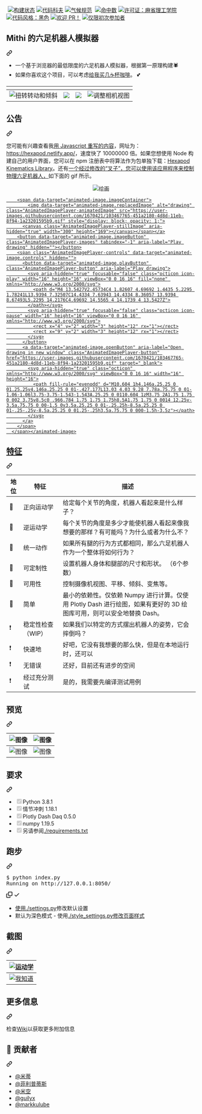 <div class="Box-sc-g0xbh4-0 bJMeLZ js-snippet-clipboard-copy-unpositioned" data-hpc="true"><article class="markdown-body entry-content container-lg" itemprop="text"><p dir="auto"><a href="https://ko-fi.com/minimithi" rel="nofollow"><img src="https://camo.githubusercontent.com/90ac03aad89b65ee2121c53fb6df5b97745907b559a7e71779fa73cfdc9f2afc/68747470733a2f2f696d672e736869656c64732e696f2f62616467652f4275792532306d652532302d636f66666565212d6f72616e67652e7376673f6c6f676f3d6275792d6d652d612d636f6666656526636f6c6f723d373935353438" alt="" data-canonical-src="https://img.shields.io/badge/Buy%20me%20-coffee!-orange.svg?logo=buy-me-a-coffee&amp;color=795548" style="max-width: 100%;"></a>
<a href="https://travis-ci.com/github/mithi/hexapod-robot-simulator" rel="nofollow"><img src="https://camo.githubusercontent.com/5a6608edf0300e93742005a08f10728b19bf0684938818b00ebe99f36e929037/68747470733a2f2f7472617669732d63692e636f6d2f6d697468692f68657861706f642d726f626f742d73696d756c61746f722e7376673f6272616e63683d6d6173746572" alt="构建状态" data-canonical-src="https://travis-ci.com/mithi/hexapod-robot-simulator.svg?branch=master" style="max-width: 100%;"></a>
<a href="https://codecov.io/gh/mithi/hexapod-robot-simulator" rel="nofollow"><img src="https://camo.githubusercontent.com/969c233f6a8df6fbd31c326fb2fcdc7837a9a7a504bb1e385ad374e9ce8c12f5/68747470733a2f2f636f6465636f762e696f2f67682f6d697468692f68657861706f642d726f626f742d73696d756c61746f722f6272616e63682f6d61737465722f67726170682f62616467652e737667" alt="代码科夫" data-canonical-src="https://codecov.io/gh/mithi/hexapod-robot-simulator/branch/master/graph/badge.svg" style="max-width: 100%;"></a>
<a href="https://codeclimate.com/github/mithi/hexapod-robot-simulator" rel="nofollow"><img src="https://camo.githubusercontent.com/281f234df6b91518a4f275dd1f5ecf9006dea1ec624976327775ed0c016647a8/68747470733a2f2f636f6465636c696d6174652e636f6d2f6769746875622f6d697468692f68657861706f642d726f626f742d73696d756c61746f722f6261646765732f6770612e737667" alt="气候规范" data-canonical-src="https://codeclimate.com/github/mithi/hexapod-robot-simulator/badges/gpa.svg" style="max-width: 100%;"></a>
<a href="https://codeclimate.com/github/mithi/hexapod-robot-simulator/trends/technical_debt" rel="nofollow"><img src="https://camo.githubusercontent.com/7a58ba32bdc82edac3cc6a62b3b0a3ae5d4a8665216a85f2e10e66b8aeb7000e/68747470733a2f2f696d672e736869656c64732e696f2f636f6465636c696d6174652f746563682d646562742f6d697468692f68657861706f642d726f626f742d73696d756c61746f72" alt="" data-canonical-src="https://img.shields.io/codeclimate/tech-debt/mithi/hexapod-robot-simulator" style="max-width: 100%;"></a>
<a href="https://hits.dwyl.com/mithi/hexapod-robot-simulator" rel="nofollow"><img src="https://camo.githubusercontent.com/f5eb544390fd2a7dd2e9e74d172571613812ec4ed56f2ab55f15355f53da503b/68747470733a2f2f686974732e6477796c2e636f6d2f6d697468692f68657861706f642d726f626f742d73696d756c61746f722e737667" alt="命中数" data-canonical-src="https://hits.dwyl.com/mithi/hexapod-robot-simulator.svg" style="max-width: 100%;"></a>
<a href="/mithi/hexapod-robot-simulator/blob/master/LICENSE"><img src="https://camo.githubusercontent.com/a4426cbe5c21edb002526331c7a8fbfa089e84a550567b02a0d829a98b136ad0/68747470733a2f2f696d672e736869656c64732e696f2f62616467652f4c6963656e73652d4d49542d79656c6c6f772e737667" alt="许可证：麻省理工学院" data-canonical-src="https://img.shields.io/badge/License-MIT-yellow.svg" style="max-width: 100%;"></a>
<a href="https://github.com/psf/black"><img src="https://camo.githubusercontent.com/7d770c433d6198d89f8c1e2f187b904a9721d176259d0e97157337741cc8e837/68747470733a2f2f696d672e736869656c64732e696f2f62616467652f636f64652532307374796c652d626c61636b2d3030303030302e737667" alt="代码风格：黑色" data-canonical-src="https://img.shields.io/badge/code%20style-black-000000.svg" style="max-width: 100%;"></a>
<a href="https://github.com/mithi/hexapod-robot-simulator/issues?q=is%3Aissue+is%3Aopen+label%3A%22help+wanted%22"><img src="https://camo.githubusercontent.com/489f459c64087aac7a803f4c42dfcaef879b823fd8beae82a9cb84de2383203b/68747470733a2f2f696d672e736869656c64732e696f2f62616467652f636f6e747269627574696f6e732d77656c636f6d652d6f72616e67652e7376673f7374796c653d666c6174" alt="欢迎 PR！" data-canonical-src="https://img.shields.io/badge/contributions-welcome-orange.svg?style=flat" style="max-width: 100%;"></a>
<a href="https://www.firsttimersonly.com/" rel="nofollow"><img src="https://camo.githubusercontent.com/d838c4a669d235d26bb9248e9ecc26399634e3409d6ab8807649a96a1516b6f1/68747470733a2f2f696d672e736869656c64732e696f2f62616467652f66697273742d2d74696d6572732d2d6f6e6c792d667269656e646c792d626c756576696f6c65742e7376673f7374796c653d666c6174" alt="仅限初次参加者" data-canonical-src="https://img.shields.io/badge/first--timers--only-friendly-blueviolet.svg?style=flat" style="max-width: 100%;"></a></p>
<div class="markdown-heading" dir="auto"><h1 tabindex="-1" class="heading-element" dir="auto"><font style="vertical-align: inherit;"><font style="vertical-align: inherit;">Mithi 的六足机器人模拟器</font></font></h1><a id="user-content-mithis-hexapod-robot-simulator" class="anchor" aria-label="永久链接：Mithi 的六足机器人模拟器" href="#mithis-hexapod-robot-simulator"><svg class="octicon octicon-link" viewBox="0 0 16 16" version="1.1" width="16" height="16" aria-hidden="true"><path d="m7.775 3.275 1.25-1.25a3.5 3.5 0 1 1 4.95 4.95l-2.5 2.5a3.5 3.5 0 0 1-4.95 0 .751.751 0 0 1 .018-1.042.751.751 0 0 1 1.042-.018 1.998 1.998 0 0 0 2.83 0l2.5-2.5a2.002 2.002 0 0 0-2.83-2.83l-1.25 1.25a.751.751 0 0 1-1.042-.018.751.751 0 0 1-.018-1.042Zm-4.69 9.64a1.998 1.998 0 0 0 2.83 0l1.25-1.25a.751.751 0 0 1 1.042.018.751.751 0 0 1 .018 1.042l-1.25 1.25a3.5 3.5 0 1 1-4.95-4.95l2.5-2.5a3.5 3.5 0 0 1 4.95 0 .751.751 0 0 1-.018 1.042.751.751 0 0 1-1.042.018 1.998 1.998 0 0 0-2.83 0l-2.5 2.5a1.998 1.998 0 0 0 0 2.83Z"></path></svg></a></div>
<ul dir="auto">
<li><font style="vertical-align: inherit;"><font style="vertical-align: inherit;">一个基于浏览器的最低限度的六足机器人模拟器，根据第一原理构建🕷️</font></font></li>
<li><font style="vertical-align: inherit;"><font style="vertical-align: inherit;">如果你喜欢这个项目，可以考虑</font></font><a href="https://ko-fi.com/minimithi" rel="nofollow"><font style="vertical-align: inherit;"><font style="vertical-align: inherit;">给我买几☕杯咖啡</font></font></a><font style="vertical-align: inherit;"><font style="vertical-align: inherit;">。 💕</font></font></li>
</ul>
<table>
<thead>
<tr>
<th></th>
<th></th>
<th></th>
<th></th>
</tr>
</thead>
<tbody>
<tr>
<td><animated-image data-catalyst=""><a target="_blank" rel="noopener noreferrer nofollow" href="https://camo.githubusercontent.com/bf6ce2a46938ef1925335adf7487f8d994fb4a1289da17a3db771ff29aafaa3c/68747470733a2f2f6d697468692e6769746875622e696f2f726f626f746963732d626c6f672f726f626f742d6f6e6c792d78312e676966" data-target="animated-image.originalLink"><img src="https://camo.githubusercontent.com/bf6ce2a46938ef1925335adf7487f8d994fb4a1289da17a3db771ff29aafaa3c/68747470733a2f2f6d697468692e6769746875622e696f2f726f626f746963732d626c6f672f726f626f742d6f6e6c792d78312e676966" alt="扭转转动和倾斜" data-canonical-src="https://mithi.github.io/robotics-blog/robot-only-x1.gif" style="max-width: 100%; display: inline-block;" data-target="animated-image.originalImage"></a>
      <span class="AnimatedImagePlayer" data-target="animated-image.player" hidden="">
        <a data-target="animated-image.replacedLink" class="AnimatedImagePlayer-images" href="https://camo.githubusercontent.com/bf6ce2a46938ef1925335adf7487f8d994fb4a1289da17a3db771ff29aafaa3c/68747470733a2f2f6d697468692e6769746875622e696f2f726f626f746963732d626c6f672f726f626f742d6f6e6c792d78312e676966" target="_blank">
          
        <span data-target="animated-image.imageContainer">
            <img data-target="animated-image.replacedImage" alt="Twisting turning and tilting" class="AnimatedImagePlayer-animatedImage" src="https://camo.githubusercontent.com/bf6ce2a46938ef1925335adf7487f8d994fb4a1289da17a3db771ff29aafaa3c/68747470733a2f2f6d697468692e6769746875622e696f2f726f626f746963732d626c6f672f726f626f742d6f6e6c792d78312e676966" style="display: block; opacity: 1;">
          <canvas class="AnimatedImagePlayer-stillImage" aria-hidden="true" width="600" height="406"></canvas></span></a>
        <button data-target="animated-image.imageButton" class="AnimatedImagePlayer-images" tabindex="-1" aria-label="Play Twisting turning and tilting" hidden=""></button>
        <span class="AnimatedImagePlayer-controls" data-target="animated-image.controls" hidden="">
          <button data-target="animated-image.playButton" class="AnimatedImagePlayer-button" aria-label="Play Twisting turning and tilting">
            <svg aria-hidden="true" focusable="false" class="octicon icon-play" width="16" height="16" viewBox="0 0 16 16" fill="none" xmlns="http://www.w3.org/2000/svg">
              <path d="M4 13.5427V2.45734C4 1.82607 4.69692 1.4435 5.2295 1.78241L13.9394 7.32507C14.4334 7.63943 14.4334 8.36057 13.9394 8.67493L5.2295 14.2176C4.69692 14.5565 4 14.1739 4 13.5427Z">
            </path></svg>
            <svg aria-hidden="true" focusable="false" class="octicon icon-pause" width="16" height="16" viewBox="0 0 16 16" xmlns="http://www.w3.org/2000/svg">
              <rect x="4" y="2" width="3" height="12" rx="1"></rect>
              <rect x="9" y="2" width="3" height="12" rx="1"></rect>
            </svg>
          </button>
          <a data-target="animated-image.openButton" aria-label="Open Twisting turning and tilting in new window" class="AnimatedImagePlayer-button" href="https://camo.githubusercontent.com/bf6ce2a46938ef1925335adf7487f8d994fb4a1289da17a3db771ff29aafaa3c/68747470733a2f2f6d697468692e6769746875622e696f2f726f626f746963732d626c6f672f726f626f742d6f6e6c792d78312e676966" target="_blank">
            <svg aria-hidden="true" class="octicon" xmlns="http://www.w3.org/2000/svg" viewBox="0 0 16 16" width="16" height="16">
              <path fill-rule="evenodd" d="M10.604 1h4.146a.25.25 0 01.25.25v4.146a.25.25 0 01-.427.177L13.03 4.03 9.28 7.78a.75.75 0 01-1.06-1.06l3.75-3.75-1.543-1.543A.25.25 0 0110.604 1zM3.75 2A1.75 1.75 0 002 3.75v8.5c0 .966.784 1.75 1.75 1.75h8.5A1.75 1.75 0 0014 12.25v-3.5a.75.75 0 00-1.5 0v3.5a.25.25 0 01-.25.25h-8.5a.25.25 0 01-.25-.25v-8.5a.25.25 0 01.25-.25h3.5a.75.75 0 000-1.5h-3.5z"></path>
            </svg>
          </a>
        </span>
      </span></animated-image></td>
<td><animated-image data-catalyst="" style="width: 550px;"><a target="_blank" rel="noopener noreferrer nofollow" href="https://camo.githubusercontent.com/a59e98dc093836a2719e765561e1d69e5151270ea51089637e6315190f045367/68747470733a2f2f6d697468692e6769746875622e696f2f726f626f746963732d626c6f672f76322d68657861706f642d312e676966" data-target="animated-image.originalLink"><img src="https://camo.githubusercontent.com/a59e98dc093836a2719e765561e1d69e5151270ea51089637e6315190f045367/68747470733a2f2f6d697468692e6769746875622e696f2f726f626f746963732d626c6f672f76322d68657861706f642d312e676966" data-canonical-src="https://mithi.github.io/robotics-blog/v2-hexapod-1.gif" style="max-width: 100%; display: inline-block;" data-target="animated-image.originalImage"></a>
      <span class="AnimatedImagePlayer" data-target="animated-image.player" hidden="">
        <a data-target="animated-image.replacedLink" class="AnimatedImagePlayer-images" href="https://camo.githubusercontent.com/a59e98dc093836a2719e765561e1d69e5151270ea51089637e6315190f045367/68747470733a2f2f6d697468692e6769746875622e696f2f726f626f746963732d626c6f672f76322d68657861706f642d312e676966" target="_blank">
          
        <span data-target="animated-image.imageContainer">
            <img data-target="animated-image.replacedImage" alt="68747470733a2f2f6d697468692e6769746875622e696f2f726f626f746963732d626c6f672f76322d68657861706f642d312e676966" class="AnimatedImagePlayer-animatedImage" src="https://camo.githubusercontent.com/a59e98dc093836a2719e765561e1d69e5151270ea51089637e6315190f045367/68747470733a2f2f6d697468692e6769746875622e696f2f726f626f746963732d626c6f672f76322d68657861706f642d312e676966" style="display: block; opacity: 1;">
          <canvas class="AnimatedImagePlayer-stillImage" aria-hidden="true" width="550" height="399"></canvas></span></a>
        <button data-target="animated-image.imageButton" class="AnimatedImagePlayer-images" tabindex="-1" aria-label="Play 68747470733a2f2f6d697468692e6769746875622e696f2f726f626f746963732d626c6f672f76322d68657861706f642d312e676966" hidden=""></button>
        <span class="AnimatedImagePlayer-controls" data-target="animated-image.controls" hidden="">
          <button data-target="animated-image.playButton" class="AnimatedImagePlayer-button" aria-label="Play 68747470733a2f2f6d697468692e6769746875622e696f2f726f626f746963732d626c6f672f76322d68657861706f642d312e676966">
            <svg aria-hidden="true" focusable="false" class="octicon icon-play" width="16" height="16" viewBox="0 0 16 16" fill="none" xmlns="http://www.w3.org/2000/svg">
              <path d="M4 13.5427V2.45734C4 1.82607 4.69692 1.4435 5.2295 1.78241L13.9394 7.32507C14.4334 7.63943 14.4334 8.36057 13.9394 8.67493L5.2295 14.2176C4.69692 14.5565 4 14.1739 4 13.5427Z">
            </path></svg>
            <svg aria-hidden="true" focusable="false" class="octicon icon-pause" width="16" height="16" viewBox="0 0 16 16" xmlns="http://www.w3.org/2000/svg">
              <rect x="4" y="2" width="3" height="12" rx="1"></rect>
              <rect x="9" y="2" width="3" height="12" rx="1"></rect>
            </svg>
          </button>
          <a data-target="animated-image.openButton" aria-label="Open 68747470733a2f2f6d697468692e6769746875622e696f2f726f626f746963732d626c6f672f76322d68657861706f642d312e676966 in new window" class="AnimatedImagePlayer-button" href="https://camo.githubusercontent.com/a59e98dc093836a2719e765561e1d69e5151270ea51089637e6315190f045367/68747470733a2f2f6d697468692e6769746875622e696f2f726f626f746963732d626c6f672f76322d68657861706f642d312e676966" target="_blank">
            <svg aria-hidden="true" class="octicon" xmlns="http://www.w3.org/2000/svg" viewBox="0 0 16 16" width="16" height="16">
              <path fill-rule="evenodd" d="M10.604 1h4.146a.25.25 0 01.25.25v4.146a.25.25 0 01-.427.177L13.03 4.03 9.28 7.78a.75.75 0 01-1.06-1.06l3.75-3.75-1.543-1.543A.25.25 0 0110.604 1zM3.75 2A1.75 1.75 0 002 3.75v8.5c0 .966.784 1.75 1.75 1.75h8.5A1.75 1.75 0 0014 12.25v-3.5a.75.75 0 00-1.5 0v3.5a.25.25 0 01-.25.25h-8.5a.25.25 0 01-.25-.25v-8.5a.25.25 0 01.25-.25h3.5a.75.75 0 000-1.5h-3.5z"></path>
            </svg>
          </a>
        </span>
      </span></animated-image></td>
<td><animated-image data-catalyst="" style="width: 500px;"><a target="_blank" rel="noopener noreferrer nofollow" href="https://camo.githubusercontent.com/1842022ef273268a92af91fd6e08dd015dd334c7ac0959d27f823bf8cc38161b/68747470733a2f2f6d697468692e6769746875622e696f2f726f626f746963732d626c6f672f76322d68657861706f642d322e676966" data-target="animated-image.originalLink"><img src="https://camo.githubusercontent.com/1842022ef273268a92af91fd6e08dd015dd334c7ac0959d27f823bf8cc38161b/68747470733a2f2f6d697468692e6769746875622e696f2f726f626f746963732d626c6f672f76322d68657861706f642d322e676966" data-canonical-src="https://mithi.github.io/robotics-blog/v2-hexapod-2.gif" style="max-width: 100%; display: inline-block;" data-target="animated-image.originalImage"></a>
      <span class="AnimatedImagePlayer" data-target="animated-image.player" hidden="">
        <a data-target="animated-image.replacedLink" class="AnimatedImagePlayer-images" href="https://camo.githubusercontent.com/1842022ef273268a92af91fd6e08dd015dd334c7ac0959d27f823bf8cc38161b/68747470733a2f2f6d697468692e6769746875622e696f2f726f626f746963732d626c6f672f76322d68657861706f642d322e676966" target="_blank">
          
        <span data-target="animated-image.imageContainer">
            <img data-target="animated-image.replacedImage" alt="68747470733a2f2f6d697468692e6769746875622e696f2f726f626f746963732d626c6f672f76322d68657861706f642d322e676966" class="AnimatedImagePlayer-animatedImage" src="https://camo.githubusercontent.com/1842022ef273268a92af91fd6e08dd015dd334c7ac0959d27f823bf8cc38161b/68747470733a2f2f6d697468692e6769746875622e696f2f726f626f746963732d626c6f672f76322d68657861706f642d322e676966" style="display: block; opacity: 1;">
          <canvas class="AnimatedImagePlayer-stillImage" aria-hidden="true" width="500" height="408"></canvas></span></a>
        <button data-target="animated-image.imageButton" class="AnimatedImagePlayer-images" tabindex="-1" aria-label="Play 68747470733a2f2f6d697468692e6769746875622e696f2f726f626f746963732d626c6f672f76322d68657861706f642d322e676966" hidden=""></button>
        <span class="AnimatedImagePlayer-controls" data-target="animated-image.controls" hidden="">
          <button data-target="animated-image.playButton" class="AnimatedImagePlayer-button" aria-label="Play 68747470733a2f2f6d697468692e6769746875622e696f2f726f626f746963732d626c6f672f76322d68657861706f642d322e676966">
            <svg aria-hidden="true" focusable="false" class="octicon icon-play" width="16" height="16" viewBox="0 0 16 16" fill="none" xmlns="http://www.w3.org/2000/svg">
              <path d="M4 13.5427V2.45734C4 1.82607 4.69692 1.4435 5.2295 1.78241L13.9394 7.32507C14.4334 7.63943 14.4334 8.36057 13.9394 8.67493L5.2295 14.2176C4.69692 14.5565 4 14.1739 4 13.5427Z">
            </path></svg>
            <svg aria-hidden="true" focusable="false" class="octicon icon-pause" width="16" height="16" viewBox="0 0 16 16" xmlns="http://www.w3.org/2000/svg">
              <rect x="4" y="2" width="3" height="12" rx="1"></rect>
              <rect x="9" y="2" width="3" height="12" rx="1"></rect>
            </svg>
          </button>
          <a data-target="animated-image.openButton" aria-label="Open 68747470733a2f2f6d697468692e6769746875622e696f2f726f626f746963732d626c6f672f76322d68657861706f642d322e676966 in new window" class="AnimatedImagePlayer-button" href="https://camo.githubusercontent.com/1842022ef273268a92af91fd6e08dd015dd334c7ac0959d27f823bf8cc38161b/68747470733a2f2f6d697468692e6769746875622e696f2f726f626f746963732d626c6f672f76322d68657861706f642d322e676966" target="_blank">
            <svg aria-hidden="true" class="octicon" xmlns="http://www.w3.org/2000/svg" viewBox="0 0 16 16" width="16" height="16">
              <path fill-rule="evenodd" d="M10.604 1h4.146a.25.25 0 01.25.25v4.146a.25.25 0 01-.427.177L13.03 4.03 9.28 7.78a.75.75 0 01-1.06-1.06l3.75-3.75-1.543-1.543A.25.25 0 0110.604 1zM3.75 2A1.75 1.75 0 002 3.75v8.5c0 .966.784 1.75 1.75 1.75h8.5A1.75 1.75 0 0014 12.25v-3.5a.75.75 0 00-1.5 0v3.5a.25.25 0 01-.25.25h-8.5a.25.25 0 01-.25-.25v-8.5a.25.25 0 01.25-.25h3.5a.75.75 0 000-1.5h-3.5z"></path>
            </svg>
          </a>
        </span>
      </span></animated-image></td>
<td><animated-image data-catalyst=""><a target="_blank" rel="noopener noreferrer nofollow" href="https://camo.githubusercontent.com/dfe987bdfe7aef0dc939e236784fa3e58c340f7b37bb17c9a9224123cb078426/68747470733a2f2f6d697468692e6769746875622e696f2f726f626f746963732d626c6f672f726f626f742d6f6e6c792d78332e676966" data-target="animated-image.originalLink"><img src="https://camo.githubusercontent.com/dfe987bdfe7aef0dc939e236784fa3e58c340f7b37bb17c9a9224123cb078426/68747470733a2f2f6d697468692e6769746875622e696f2f726f626f746963732d626c6f672f726f626f742d6f6e6c792d78332e676966" alt="调整相机视图" data-canonical-src="https://mithi.github.io/robotics-blog/robot-only-x3.gif" style="max-width: 100%; display: inline-block;" data-target="animated-image.originalImage"></a>
      <span class="AnimatedImagePlayer" data-target="animated-image.player" hidden="">
        <a data-target="animated-image.replacedLink" class="AnimatedImagePlayer-images" href="https://camo.githubusercontent.com/dfe987bdfe7aef0dc939e236784fa3e58c340f7b37bb17c9a9224123cb078426/68747470733a2f2f6d697468692e6769746875622e696f2f726f626f746963732d626c6f672f726f626f742d6f6e6c792d78332e676966" target="_blank">
          
        <span data-target="animated-image.imageContainer">
            <img data-target="animated-image.replacedImage" alt="Adjusting camera view" class="AnimatedImagePlayer-animatedImage" src="https://camo.githubusercontent.com/dfe987bdfe7aef0dc939e236784fa3e58c340f7b37bb17c9a9224123cb078426/68747470733a2f2f6d697468692e6769746875622e696f2f726f626f746963732d626c6f672f726f626f742d6f6e6c792d78332e676966" style="display: block; opacity: 1;">
          <canvas class="AnimatedImagePlayer-stillImage" aria-hidden="true" width="0" height="0"></canvas></span></a>
        <button data-target="animated-image.imageButton" class="AnimatedImagePlayer-images" tabindex="-1" aria-label="Play Adjusting camera view" hidden=""></button>
        <span class="AnimatedImagePlayer-controls" data-target="animated-image.controls" hidden="">
          <button data-target="animated-image.playButton" class="AnimatedImagePlayer-button" aria-label="Play Adjusting camera view">
            <svg aria-hidden="true" focusable="false" class="octicon icon-play" width="16" height="16" viewBox="0 0 16 16" fill="none" xmlns="http://www.w3.org/2000/svg">
              <path d="M4 13.5427V2.45734C4 1.82607 4.69692 1.4435 5.2295 1.78241L13.9394 7.32507C14.4334 7.63943 14.4334 8.36057 13.9394 8.67493L5.2295 14.2176C4.69692 14.5565 4 14.1739 4 13.5427Z">
            </path></svg>
            <svg aria-hidden="true" focusable="false" class="octicon icon-pause" width="16" height="16" viewBox="0 0 16 16" xmlns="http://www.w3.org/2000/svg">
              <rect x="4" y="2" width="3" height="12" rx="1"></rect>
              <rect x="9" y="2" width="3" height="12" rx="1"></rect>
            </svg>
          </button>
          <a data-target="animated-image.openButton" aria-label="Open Adjusting camera view in new window" class="AnimatedImagePlayer-button" href="https://camo.githubusercontent.com/dfe987bdfe7aef0dc939e236784fa3e58c340f7b37bb17c9a9224123cb078426/68747470733a2f2f6d697468692e6769746875622e696f2f726f626f746963732d626c6f672f726f626f742d6f6e6c792d78332e676966" target="_blank">
            <svg aria-hidden="true" class="octicon" xmlns="http://www.w3.org/2000/svg" viewBox="0 0 16 16" width="16" height="16">
              <path fill-rule="evenodd" d="M10.604 1h4.146a.25.25 0 01.25.25v4.146a.25.25 0 01-.427.177L13.03 4.03 9.28 7.78a.75.75 0 01-1.06-1.06l3.75-3.75-1.543-1.543A.25.25 0 0110.604 1zM3.75 2A1.75 1.75 0 002 3.75v8.5c0 .966.784 1.75 1.75 1.75h8.5A1.75 1.75 0 0014 12.25v-3.5a.75.75 0 00-1.5 0v3.5a.25.25 0 01-.25.25h-8.5a.25.25 0 01-.25-.25v-8.5a.25.25 0 01.25-.25h3.5a.75.75 0 000-1.5h-3.5z"></path>
            </svg>
          </a>
        </span>
      </span></animated-image></td>
</tr>
</tbody>
</table>
<div class="markdown-heading" dir="auto"><h1 tabindex="-1" class="heading-element" dir="auto"><font style="vertical-align: inherit;"><font style="vertical-align: inherit;">公告</font></font></h1><a id="user-content-announcement" class="anchor" aria-label="永久链接：公告" href="#announcement"><svg class="octicon octicon-link" viewBox="0 0 16 16" version="1.1" width="16" height="16" aria-hidden="true"><path d="m7.775 3.275 1.25-1.25a3.5 3.5 0 1 1 4.95 4.95l-2.5 2.5a3.5 3.5 0 0 1-4.95 0 .751.751 0 0 1 .018-1.042.751.751 0 0 1 1.042-.018 1.998 1.998 0 0 0 2.83 0l2.5-2.5a2.002 2.002 0 0 0-2.83-2.83l-1.25 1.25a.751.751 0 0 1-1.042-.018.751.751 0 0 1-.018-1.042Zm-4.69 9.64a1.998 1.998 0 0 0 2.83 0l1.25-1.25a.751.751 0 0 1 1.042.018.751.751 0 0 1 .018 1.042l-1.25 1.25a3.5 3.5 0 1 1-4.95-4.95l2.5-2.5a3.5 3.5 0 0 1 4.95 0 .751.751 0 0 1-.018 1.042.751.751 0 0 1-1.042.018 1.998 1.998 0 0 0-2.83 0l-2.5 2.5a1.998 1.998 0 0 0 0 2.83Z"></path></svg></a></div>
<p dir="auto"><font style="vertical-align: inherit;"><font style="vertical-align: inherit;">您可能有兴趣查看我</font></font><a href="http://github.com/mithi/hexapod"><font style="vertical-align: inherit;"><font style="vertical-align: inherit;">用 Javascript 重写的内容</font></font></a><font style="vertical-align: inherit;"><font style="vertical-align: inherit;">，网址为：</font></font><a href="https://hexapod.netlify.app/" rel="nofollow"><font style="vertical-align: inherit;"><font style="vertical-align: inherit;">https://hexapod.netlify.app/</font></font></a><font style="vertical-align: inherit;"><font style="vertical-align: inherit;">，速度快了 10000000 倍。如果您想使用 Node 构建自己的用户界面，您可以在 npm 注册表中将算法作为包单独下载：</font></font><a href="https://github.com/mithi/hexapod-kinematics-library"><font style="vertical-align: inherit;"><font style="vertical-align: inherit;">Hexapod Kinematics Library</font></font></a><font style="vertical-align: inherit;"><font style="vertical-align: inherit;">。还有</font></font><a href="https://github.com/mithi/hexapod-irl"><font style="vertical-align: inherit;"><font style="vertical-align: inherit;">一个经过修改的“叉子”，您可以使用该应用程序来控制物理六足机器人，</font></font></a><font style="vertical-align: inherit;"><font style="vertical-align: inherit;">如下面的 gif 所示。</font></font></p>
<p align="center" dir="auto">
    <animated-image data-catalyst=""><a target="_blank" rel="noopener noreferrer nofollow" href="https://user-images.githubusercontent.com/1670421/103467765-451a2180-4d8d-11eb-8f94-1a23201595b9.gif" data-target="animated-image.originalLink"><img src="https://user-images.githubusercontent.com/1670421/103467765-451a2180-4d8d-11eb-8f94-1a23201595b9.gif" alt="绘画" style="max-width: 100%; display: inline-block;" data-target="animated-image.originalImage"></a>
      <span class="AnimatedImagePlayer" data-target="animated-image.player" hidden="">
        <a data-target="animated-image.replacedLink" class="AnimatedImagePlayer-images" href="https://user-images.githubusercontent.com/1670421/103467765-451a2180-4d8d-11eb-8f94-1a23201595b9.gif" target="_blank">
          
        <span data-target="animated-image.imageContainer">
            <img data-target="animated-image.replacedImage" alt="drawing" class="AnimatedImagePlayer-animatedImage" src="https://user-images.githubusercontent.com/1670421/103467765-451a2180-4d8d-11eb-8f94-1a23201595b9.gif" style="display: block; opacity: 1;">
          <canvas class="AnimatedImagePlayer-stillImage" aria-hidden="true" width="300" height="169"></canvas></span></a>
        <button data-target="animated-image.imageButton" class="AnimatedImagePlayer-images" tabindex="-1" aria-label="Play drawing" hidden=""></button>
        <span class="AnimatedImagePlayer-controls" data-target="animated-image.controls" hidden="">
          <button data-target="animated-image.playButton" class="AnimatedImagePlayer-button" aria-label="Play drawing">
            <svg aria-hidden="true" focusable="false" class="octicon icon-play" width="16" height="16" viewBox="0 0 16 16" fill="none" xmlns="http://www.w3.org/2000/svg">
              <path d="M4 13.5427V2.45734C4 1.82607 4.69692 1.4435 5.2295 1.78241L13.9394 7.32507C14.4334 7.63943 14.4334 8.36057 13.9394 8.67493L5.2295 14.2176C4.69692 14.5565 4 14.1739 4 13.5427Z">
            </path></svg>
            <svg aria-hidden="true" focusable="false" class="octicon icon-pause" width="16" height="16" viewBox="0 0 16 16" xmlns="http://www.w3.org/2000/svg">
              <rect x="4" y="2" width="3" height="12" rx="1"></rect>
              <rect x="9" y="2" width="3" height="12" rx="1"></rect>
            </svg>
          </button>
          <a data-target="animated-image.openButton" aria-label="Open drawing in new window" class="AnimatedImagePlayer-button" href="https://user-images.githubusercontent.com/1670421/103467765-451a2180-4d8d-11eb-8f94-1a23201595b9.gif" target="_blank">
            <svg aria-hidden="true" class="octicon" xmlns="http://www.w3.org/2000/svg" viewBox="0 0 16 16" width="16" height="16">
              <path fill-rule="evenodd" d="M10.604 1h4.146a.25.25 0 01.25.25v4.146a.25.25 0 01-.427.177L13.03 4.03 9.28 7.78a.75.75 0 01-1.06-1.06l3.75-3.75-1.543-1.543A.25.25 0 0110.604 1zM3.75 2A1.75 1.75 0 002 3.75v8.5c0 .966.784 1.75 1.75 1.75h8.5A1.75 1.75 0 0014 12.25v-3.5a.75.75 0 00-1.5 0v3.5a.25.25 0 01-.25.25h-8.5a.25.25 0 01-.25-.25v-8.5a.25.25 0 01.25-.25h3.5a.75.75 0 000-1.5h-3.5z"></path>
            </svg>
          </a>
        </span>
      </span></animated-image>
</p>
<div class="markdown-heading" dir="auto"><h1 tabindex="-1" class="heading-element" dir="auto"><font style="vertical-align: inherit;"><font style="vertical-align: inherit;">特征</font></font></h1><a id="user-content-features" class="anchor" aria-label="永久链接：特点" href="#features"><svg class="octicon octicon-link" viewBox="0 0 16 16" version="1.1" width="16" height="16" aria-hidden="true"><path d="m7.775 3.275 1.25-1.25a3.5 3.5 0 1 1 4.95 4.95l-2.5 2.5a3.5 3.5 0 0 1-4.95 0 .751.751 0 0 1 .018-1.042.751.751 0 0 1 1.042-.018 1.998 1.998 0 0 0 2.83 0l2.5-2.5a2.002 2.002 0 0 0-2.83-2.83l-1.25 1.25a.751.751 0 0 1-1.042-.018.751.751 0 0 1-.018-1.042Zm-4.69 9.64a1.998 1.998 0 0 0 2.83 0l1.25-1.25a.751.751 0 0 1 1.042.018.751.751 0 0 1 .018 1.042l-1.25 1.25a3.5 3.5 0 1 1-4.95-4.95l2.5-2.5a3.5 3.5 0 0 1 4.95 0 .751.751 0 0 1-.018 1.042.751.751 0 0 1-1.042.018 1.998 1.998 0 0 0-2.83 0l-2.5 2.5a1.998 1.998 0 0 0 0 2.83Z"></path></svg></a></div>
<table>
<thead>
<tr>
<th><font style="vertical-align: inherit;"><font style="vertical-align: inherit;">地位</font></font></th>
<th><font style="vertical-align: inherit;"><font style="vertical-align: inherit;">特征</font></font></th>
<th><font style="vertical-align: inherit;"><font style="vertical-align: inherit;">描述</font></font></th>
</tr>
</thead>
<tbody>
<tr>
<td><font style="vertical-align: inherit;"><font style="vertical-align: inherit;">🎉</font></font></td>
<td><font style="vertical-align: inherit;"><font style="vertical-align: inherit;">正向运动学</font></font></td>
<td><font style="vertical-align: inherit;"><font style="vertical-align: inherit;">给定每个关节的角度，机器人看起来是什么样子？</font></font></td>
</tr>
<tr>
<td><font style="vertical-align: inherit;"><font style="vertical-align: inherit;">🎉</font></font></td>
<td><font style="vertical-align: inherit;"><font style="vertical-align: inherit;">逆运动学</font></font></td>
<td><font style="vertical-align: inherit;"><font style="vertical-align: inherit;">每个关节的角度是多少才能使机器人看起来像我想要的那样？有可能吗？为什么或者为什么不？</font></font></td>
</tr>
<tr>
<td><font style="vertical-align: inherit;"><font style="vertical-align: inherit;">🎉</font></font></td>
<td><font style="vertical-align: inherit;"><font style="vertical-align: inherit;">统一动作</font></font></td>
<td><font style="vertical-align: inherit;"><font style="vertical-align: inherit;">如果所有腿的行为方式都相同，那么六足机器人作为一个整体将如何行为？</font></font></td>
</tr>
<tr>
<td><font style="vertical-align: inherit;"><font style="vertical-align: inherit;">🎉</font></font></td>
<td><font style="vertical-align: inherit;"><font style="vertical-align: inherit;">可定制性</font></font></td>
<td><font style="vertical-align: inherit;"><font style="vertical-align: inherit;">设置机器人身体和腿部的尺寸和形状。 （6个参数）</font></font></td>
</tr>
<tr>
<td><font style="vertical-align: inherit;"><font style="vertical-align: inherit;">🎉</font></font></td>
<td><font style="vertical-align: inherit;"><font style="vertical-align: inherit;">可用性</font></font></td>
<td><font style="vertical-align: inherit;"><font style="vertical-align: inherit;">控制摄像机视图、平移、倾斜、变焦等。</font></font></td>
</tr>
<tr>
<td><font style="vertical-align: inherit;"><font style="vertical-align: inherit;">🎉</font></font></td>
<td><font style="vertical-align: inherit;"><font style="vertical-align: inherit;">简单</font></font></td>
<td><font style="vertical-align: inherit;"><font style="vertical-align: inherit;">最小的依赖性。仅依赖 Numpy 进行计算。仅使用 Plotly Dash 进行绘图，如果有更好的 3D 绘图库可用，则可以安全地替换 Dash。</font></font></td>
</tr>
<tr>
<td><font style="vertical-align: inherit;"><font style="vertical-align: inherit;">❗</font></font></td>
<td><font style="vertical-align: inherit;"><font style="vertical-align: inherit;">稳定性检查（WIP）</font></font></td>
<td><font style="vertical-align: inherit;"><font style="vertical-align: inherit;">如果我们以特定的方式摆出机器人的姿势，它会摔倒吗？</font></font></td>
</tr>
<tr>
<td><font style="vertical-align: inherit;"><font style="vertical-align: inherit;">❗</font></font></td>
<td><font style="vertical-align: inherit;"><font style="vertical-align: inherit;">快速地</font></font></td>
<td><font style="vertical-align: inherit;"><font style="vertical-align: inherit;">好吧，它没有我想要的那么快，但是在本地运行时，还可以</font></font></td>
</tr>
<tr>
<td><font style="vertical-align: inherit;"><font style="vertical-align: inherit;">❗</font></font></td>
<td><font style="vertical-align: inherit;"><font style="vertical-align: inherit;">无错误</font></font></td>
<td><font style="vertical-align: inherit;"><font style="vertical-align: inherit;">还好，目前还有进步的空间</font></font></td>
</tr>
<tr>
<td><font style="vertical-align: inherit;"><font style="vertical-align: inherit;">❗</font></font></td>
<td><font style="vertical-align: inherit;"><font style="vertical-align: inherit;">经过充分测试</font></font></td>
<td><font style="vertical-align: inherit;"><font style="vertical-align: inherit;">是的，我需要先编译测试用例</font></font></td>
</tr>
</tbody>
</table>
<div class="markdown-heading" dir="auto"><h2 tabindex="-1" class="heading-element" dir="auto"><font style="vertical-align: inherit;"><font style="vertical-align: inherit;">预览</font></font></h2><a id="user-content-preview" class="anchor" aria-label="永久链接：预览" href="#preview"><svg class="octicon octicon-link" viewBox="0 0 16 16" version="1.1" width="16" height="16" aria-hidden="true"><path d="m7.775 3.275 1.25-1.25a3.5 3.5 0 1 1 4.95 4.95l-2.5 2.5a3.5 3.5 0 0 1-4.95 0 .751.751 0 0 1 .018-1.042.751.751 0 0 1 1.042-.018 1.998 1.998 0 0 0 2.83 0l2.5-2.5a2.002 2.002 0 0 0-2.83-2.83l-1.25 1.25a.751.751 0 0 1-1.042-.018.751.751 0 0 1-.018-1.042Zm-4.69 9.64a1.998 1.998 0 0 0 2.83 0l1.25-1.25a.751.751 0 0 1 1.042.018.751.751 0 0 1 .018 1.042l-1.25 1.25a3.5 3.5 0 1 1-4.95-4.95l2.5-2.5a3.5 3.5 0 0 1 4.95 0 .751.751 0 0 1-.018 1.042.751.751 0 0 1-1.042.018 1.998 1.998 0 0 0-2.83 0l-2.5 2.5a1.998 1.998 0 0 0 0 2.83Z"></path></svg></a></div>
<table>
<thead>
<tr>
<th><animated-image data-catalyst=""><a target="_blank" rel="noopener noreferrer nofollow" href="https://camo.githubusercontent.com/1d47f0e907a299137d9dc179807ec640b279805481e975c2a5fa3377c94dc182/68747470733a2f2f6d697468692e6769746875622e696f2f726f626f746963732d626c6f672f76322d696b2d75692e676966" data-target="animated-image.originalLink"><img src="https://camo.githubusercontent.com/1d47f0e907a299137d9dc179807ec640b279805481e975c2a5fa3377c94dc182/68747470733a2f2f6d697468692e6769746875622e696f2f726f626f746963732d626c6f672f76322d696b2d75692e676966" alt="图像" data-canonical-src="https://mithi.github.io/robotics-blog/v2-ik-ui.gif" style="max-width: 100%; display: inline-block;" data-target="animated-image.originalImage"></a>
      <span class="AnimatedImagePlayer" data-target="animated-image.player" hidden="">
        <a data-target="animated-image.replacedLink" class="AnimatedImagePlayer-images" href="https://camo.githubusercontent.com/1d47f0e907a299137d9dc179807ec640b279805481e975c2a5fa3377c94dc182/68747470733a2f2f6d697468692e6769746875622e696f2f726f626f746963732d626c6f672f76322d696b2d75692e676966" target="_blank">
          
        <span data-target="animated-image.imageContainer">
            <img data-target="animated-image.replacedImage" alt="image" class="AnimatedImagePlayer-animatedImage" src="https://camo.githubusercontent.com/1d47f0e907a299137d9dc179807ec640b279805481e975c2a5fa3377c94dc182/68747470733a2f2f6d697468692e6769746875622e696f2f726f626f746963732d626c6f672f76322d696b2d75692e676966" style="display: block; opacity: 1;">
          <canvas class="AnimatedImagePlayer-stillImage" aria-hidden="true" width="760" height="374"></canvas></span></a>
        <button data-target="animated-image.imageButton" class="AnimatedImagePlayer-images" tabindex="-1" aria-label="Play image" hidden=""></button>
        <span class="AnimatedImagePlayer-controls" data-target="animated-image.controls" hidden="">
          <button data-target="animated-image.playButton" class="AnimatedImagePlayer-button" aria-label="Play image">
            <svg aria-hidden="true" focusable="false" class="octicon icon-play" width="16" height="16" viewBox="0 0 16 16" fill="none" xmlns="http://www.w3.org/2000/svg">
              <path d="M4 13.5427V2.45734C4 1.82607 4.69692 1.4435 5.2295 1.78241L13.9394 7.32507C14.4334 7.63943 14.4334 8.36057 13.9394 8.67493L5.2295 14.2176C4.69692 14.5565 4 14.1739 4 13.5427Z">
            </path></svg>
            <svg aria-hidden="true" focusable="false" class="octicon icon-pause" width="16" height="16" viewBox="0 0 16 16" xmlns="http://www.w3.org/2000/svg">
              <rect x="4" y="2" width="3" height="12" rx="1"></rect>
              <rect x="9" y="2" width="3" height="12" rx="1"></rect>
            </svg>
          </button>
          <a data-target="animated-image.openButton" aria-label="Open image in new window" class="AnimatedImagePlayer-button" href="https://camo.githubusercontent.com/1d47f0e907a299137d9dc179807ec640b279805481e975c2a5fa3377c94dc182/68747470733a2f2f6d697468692e6769746875622e696f2f726f626f746963732d626c6f672f76322d696b2d75692e676966" target="_blank">
            <svg aria-hidden="true" class="octicon" xmlns="http://www.w3.org/2000/svg" viewBox="0 0 16 16" width="16" height="16">
              <path fill-rule="evenodd" d="M10.604 1h4.146a.25.25 0 01.25.25v4.146a.25.25 0 01-.427.177L13.03 4.03 9.28 7.78a.75.75 0 01-1.06-1.06l3.75-3.75-1.543-1.543A.25.25 0 0110.604 1zM3.75 2A1.75 1.75 0 002 3.75v8.5c0 .966.784 1.75 1.75 1.75h8.5A1.75 1.75 0 0014 12.25v-3.5a.75.75 0 00-1.5 0v3.5a.25.25 0 01-.25.25h-8.5a.25.25 0 01-.25-.25v-8.5a.25.25 0 01.25-.25h3.5a.75.75 0 000-1.5h-3.5z"></path>
            </svg>
          </a>
        </span>
      </span></animated-image></th>
<th><animated-image data-catalyst=""><a target="_blank" rel="noopener noreferrer nofollow" href="https://camo.githubusercontent.com/ba8a4abab2efae89bb8cfacf75f49c280b575ba9f4d866051514bf0a96975937/68747470733a2f2f6d697468692e6769746875622e696f2f726f626f746963732d626c6f672f76322d6b696e656d61746963732d75692e676966" data-target="animated-image.originalLink"><img src="https://camo.githubusercontent.com/ba8a4abab2efae89bb8cfacf75f49c280b575ba9f4d866051514bf0a96975937/68747470733a2f2f6d697468692e6769746875622e696f2f726f626f746963732d626c6f672f76322d6b696e656d61746963732d75692e676966" alt="图像" data-canonical-src="https://mithi.github.io/robotics-blog/v2-kinematics-ui.gif" style="max-width: 100%; display: inline-block;" data-target="animated-image.originalImage"></a>
      <span class="AnimatedImagePlayer" data-target="animated-image.player" hidden="">
        <a data-target="animated-image.replacedLink" class="AnimatedImagePlayer-images" href="https://camo.githubusercontent.com/ba8a4abab2efae89bb8cfacf75f49c280b575ba9f4d866051514bf0a96975937/68747470733a2f2f6d697468692e6769746875622e696f2f726f626f746963732d626c6f672f76322d6b696e656d61746963732d75692e676966" target="_blank">
          
        <span data-target="animated-image.imageContainer">
            <img data-target="animated-image.replacedImage" alt="image" class="AnimatedImagePlayer-animatedImage" src="https://camo.githubusercontent.com/ba8a4abab2efae89bb8cfacf75f49c280b575ba9f4d866051514bf0a96975937/68747470733a2f2f6d697468692e6769746875622e696f2f726f626f746963732d626c6f672f76322d6b696e656d61746963732d75692e676966" style="display: block; opacity: 1;">
          <canvas class="AnimatedImagePlayer-stillImage" aria-hidden="true" width="380" height="162"></canvas></span></a>
        <button data-target="animated-image.imageButton" class="AnimatedImagePlayer-images" tabindex="-1" aria-label="Play image" hidden=""></button>
        <span class="AnimatedImagePlayer-controls" data-target="animated-image.controls" hidden="">
          <button data-target="animated-image.playButton" class="AnimatedImagePlayer-button" aria-label="Play image">
            <svg aria-hidden="true" focusable="false" class="octicon icon-play" width="16" height="16" viewBox="0 0 16 16" fill="none" xmlns="http://www.w3.org/2000/svg">
              <path d="M4 13.5427V2.45734C4 1.82607 4.69692 1.4435 5.2295 1.78241L13.9394 7.32507C14.4334 7.63943 14.4334 8.36057 13.9394 8.67493L5.2295 14.2176C4.69692 14.5565 4 14.1739 4 13.5427Z">
            </path></svg>
            <svg aria-hidden="true" focusable="false" class="octicon icon-pause" width="16" height="16" viewBox="0 0 16 16" xmlns="http://www.w3.org/2000/svg">
              <rect x="4" y="2" width="3" height="12" rx="1"></rect>
              <rect x="9" y="2" width="3" height="12" rx="1"></rect>
            </svg>
          </button>
          <a data-target="animated-image.openButton" aria-label="Open image in new window" class="AnimatedImagePlayer-button" href="https://camo.githubusercontent.com/ba8a4abab2efae89bb8cfacf75f49c280b575ba9f4d866051514bf0a96975937/68747470733a2f2f6d697468692e6769746875622e696f2f726f626f746963732d626c6f672f76322d6b696e656d61746963732d75692e676966" target="_blank">
            <svg aria-hidden="true" class="octicon" xmlns="http://www.w3.org/2000/svg" viewBox="0 0 16 16" width="16" height="16">
              <path fill-rule="evenodd" d="M10.604 1h4.146a.25.25 0 01.25.25v4.146a.25.25 0 01-.427.177L13.03 4.03 9.28 7.78a.75.75 0 01-1.06-1.06l3.75-3.75-1.543-1.543A.25.25 0 0110.604 1zM3.75 2A1.75 1.75 0 002 3.75v8.5c0 .966.784 1.75 1.75 1.75h8.5A1.75 1.75 0 0014 12.25v-3.5a.75.75 0 00-1.5 0v3.5a.25.25 0 01-.25.25h-8.5a.25.25 0 01-.25-.25v-8.5a.25.25 0 01.25-.25h3.5a.75.75 0 000-1.5h-3.5z"></path>
            </svg>
          </a>
        </span>
      </span></animated-image></th>
</tr>
</thead>
<tbody>
<tr>
<td><animated-image data-catalyst=""><a target="_blank" rel="noopener noreferrer nofollow" href="https://camo.githubusercontent.com/07b53303ec0005ad678d6b723b299e9459e06cdcf6760271f694c4fc33ce2955/68747470733a2f2f6d697468692e6769746875622e696f2f726f626f746963732d626c6f672f55492d312e676966" data-target="animated-image.originalLink"><img src="https://camo.githubusercontent.com/07b53303ec0005ad678d6b723b299e9459e06cdcf6760271f694c4fc33ce2955/68747470733a2f2f6d697468692e6769746875622e696f2f726f626f746963732d626c6f672f55492d312e676966" alt="图像" data-canonical-src="https://mithi.github.io/robotics-blog/UI-1.gif" style="max-width: 100%; display: inline-block;" data-target="animated-image.originalImage"></a>
      <span class="AnimatedImagePlayer" data-target="animated-image.player" hidden="">
        <a data-target="animated-image.replacedLink" class="AnimatedImagePlayer-images" href="https://camo.githubusercontent.com/07b53303ec0005ad678d6b723b299e9459e06cdcf6760271f694c4fc33ce2955/68747470733a2f2f6d697468692e6769746875622e696f2f726f626f746963732d626c6f672f55492d312e676966" target="_blank">
          
        <span data-target="animated-image.imageContainer">
            <img data-target="animated-image.replacedImage" alt="image" class="AnimatedImagePlayer-animatedImage" src="https://camo.githubusercontent.com/07b53303ec0005ad678d6b723b299e9459e06cdcf6760271f694c4fc33ce2955/68747470733a2f2f6d697468692e6769746875622e696f2f726f626f746963732d626c6f672f55492d312e676966" style="display: block; opacity: 1;">
          <canvas class="AnimatedImagePlayer-stillImage" aria-hidden="true" width="380" height="194"></canvas></span></a>
        <button data-target="animated-image.imageButton" class="AnimatedImagePlayer-images" tabindex="-1" aria-label="Play image" hidden=""></button>
        <span class="AnimatedImagePlayer-controls" data-target="animated-image.controls" hidden="">
          <button data-target="animated-image.playButton" class="AnimatedImagePlayer-button" aria-label="Play image">
            <svg aria-hidden="true" focusable="false" class="octicon icon-play" width="16" height="16" viewBox="0 0 16 16" fill="none" xmlns="http://www.w3.org/2000/svg">
              <path d="M4 13.5427V2.45734C4 1.82607 4.69692 1.4435 5.2295 1.78241L13.9394 7.32507C14.4334 7.63943 14.4334 8.36057 13.9394 8.67493L5.2295 14.2176C4.69692 14.5565 4 14.1739 4 13.5427Z">
            </path></svg>
            <svg aria-hidden="true" focusable="false" class="octicon icon-pause" width="16" height="16" viewBox="0 0 16 16" xmlns="http://www.w3.org/2000/svg">
              <rect x="4" y="2" width="3" height="12" rx="1"></rect>
              <rect x="9" y="2" width="3" height="12" rx="1"></rect>
            </svg>
          </button>
          <a data-target="animated-image.openButton" aria-label="Open image in new window" class="AnimatedImagePlayer-button" href="https://camo.githubusercontent.com/07b53303ec0005ad678d6b723b299e9459e06cdcf6760271f694c4fc33ce2955/68747470733a2f2f6d697468692e6769746875622e696f2f726f626f746963732d626c6f672f55492d312e676966" target="_blank">
            <svg aria-hidden="true" class="octicon" xmlns="http://www.w3.org/2000/svg" viewBox="0 0 16 16" width="16" height="16">
              <path fill-rule="evenodd" d="M10.604 1h4.146a.25.25 0 01.25.25v4.146a.25.25 0 01-.427.177L13.03 4.03 9.28 7.78a.75.75 0 01-1.06-1.06l3.75-3.75-1.543-1.543A.25.25 0 0110.604 1zM3.75 2A1.75 1.75 0 002 3.75v8.5c0 .966.784 1.75 1.75 1.75h8.5A1.75 1.75 0 0014 12.25v-3.5a.75.75 0 00-1.5 0v3.5a.25.25 0 01-.25.25h-8.5a.25.25 0 01-.25-.25v-8.5a.25.25 0 01.25-.25h3.5a.75.75 0 000-1.5h-3.5z"></path>
            </svg>
          </a>
        </span>
      </span></animated-image></td>
<td><animated-image data-catalyst=""><a target="_blank" rel="noopener noreferrer nofollow" href="https://camo.githubusercontent.com/f96c3d9914bb6cd5411515c4b37a948684956da7634a972712bb0dd152195f3f/68747470733a2f2f6d697468692e6769746875622e696f2f726f626f746963732d626c6f672f55492d322e676966" data-target="animated-image.originalLink"><img src="https://camo.githubusercontent.com/f96c3d9914bb6cd5411515c4b37a948684956da7634a972712bb0dd152195f3f/68747470733a2f2f6d697468692e6769746875622e696f2f726f626f746963732d626c6f672f55492d322e676966" alt="图像" data-canonical-src="https://mithi.github.io/robotics-blog/UI-2.gif" style="max-width: 100%; display: inline-block;" data-target="animated-image.originalImage"></a>
      <span class="AnimatedImagePlayer" data-target="animated-image.player" hidden="">
        <a data-target="animated-image.replacedLink" class="AnimatedImagePlayer-images" href="https://camo.githubusercontent.com/f96c3d9914bb6cd5411515c4b37a948684956da7634a972712bb0dd152195f3f/68747470733a2f2f6d697468692e6769746875622e696f2f726f626f746963732d626c6f672f55492d322e676966" target="_blank">
          
        <span data-target="animated-image.imageContainer">
            <img data-target="animated-image.replacedImage" alt="image" class="AnimatedImagePlayer-animatedImage" src="https://camo.githubusercontent.com/f96c3d9914bb6cd5411515c4b37a948684956da7634a972712bb0dd152195f3f/68747470733a2f2f6d697468692e6769746875622e696f2f726f626f746963732d626c6f672f55492d322e676966" style="display: block; opacity: 1;">
          <canvas class="AnimatedImagePlayer-stillImage" aria-hidden="true" width="380" height="152"></canvas></span></a>
        <button data-target="animated-image.imageButton" class="AnimatedImagePlayer-images" tabindex="-1" aria-label="Play image" hidden=""></button>
        <span class="AnimatedImagePlayer-controls" data-target="animated-image.controls" hidden="">
          <button data-target="animated-image.playButton" class="AnimatedImagePlayer-button" aria-label="Play image">
            <svg aria-hidden="true" focusable="false" class="octicon icon-play" width="16" height="16" viewBox="0 0 16 16" fill="none" xmlns="http://www.w3.org/2000/svg">
              <path d="M4 13.5427V2.45734C4 1.82607 4.69692 1.4435 5.2295 1.78241L13.9394 7.32507C14.4334 7.63943 14.4334 8.36057 13.9394 8.67493L5.2295 14.2176C4.69692 14.5565 4 14.1739 4 13.5427Z">
            </path></svg>
            <svg aria-hidden="true" focusable="false" class="octicon icon-pause" width="16" height="16" viewBox="0 0 16 16" xmlns="http://www.w3.org/2000/svg">
              <rect x="4" y="2" width="3" height="12" rx="1"></rect>
              <rect x="9" y="2" width="3" height="12" rx="1"></rect>
            </svg>
          </button>
          <a data-target="animated-image.openButton" aria-label="Open image in new window" class="AnimatedImagePlayer-button" href="https://camo.githubusercontent.com/f96c3d9914bb6cd5411515c4b37a948684956da7634a972712bb0dd152195f3f/68747470733a2f2f6d697468692e6769746875622e696f2f726f626f746963732d626c6f672f55492d322e676966" target="_blank">
            <svg aria-hidden="true" class="octicon" xmlns="http://www.w3.org/2000/svg" viewBox="0 0 16 16" width="16" height="16">
              <path fill-rule="evenodd" d="M10.604 1h4.146a.25.25 0 01.25.25v4.146a.25.25 0 01-.427.177L13.03 4.03 9.28 7.78a.75.75 0 01-1.06-1.06l3.75-3.75-1.543-1.543A.25.25 0 0110.604 1zM3.75 2A1.75 1.75 0 002 3.75v8.5c0 .966.784 1.75 1.75 1.75h8.5A1.75 1.75 0 0014 12.25v-3.5a.75.75 0 00-1.5 0v3.5a.25.25 0 01-.25.25h-8.5a.25.25 0 01-.25-.25v-8.5a.25.25 0 01.25-.25h3.5a.75.75 0 000-1.5h-3.5z"></path>
            </svg>
          </a>
        </span>
      </span></animated-image></td>
</tr>
</tbody>
</table>
<div class="markdown-heading" dir="auto"><h2 tabindex="-1" class="heading-element" dir="auto"><font style="vertical-align: inherit;"><font style="vertical-align: inherit;">要求</font></font></h2><a id="user-content-requirements" class="anchor" aria-label="永久链接：要求" href="#requirements"><svg class="octicon octicon-link" viewBox="0 0 16 16" version="1.1" width="16" height="16" aria-hidden="true"><path d="m7.775 3.275 1.25-1.25a3.5 3.5 0 1 1 4.95 4.95l-2.5 2.5a3.5 3.5 0 0 1-4.95 0 .751.751 0 0 1 .018-1.042.751.751 0 0 1 1.042-.018 1.998 1.998 0 0 0 2.83 0l2.5-2.5a2.002 2.002 0 0 0-2.83-2.83l-1.25 1.25a.751.751 0 0 1-1.042-.018.751.751 0 0 1-.018-1.042Zm-4.69 9.64a1.998 1.998 0 0 0 2.83 0l1.25-1.25a.751.751 0 0 1 1.042.018.751.751 0 0 1 .018 1.042l-1.25 1.25a3.5 3.5 0 1 1-4.95-4.95l2.5-2.5a3.5 3.5 0 0 1 4.95 0 .751.751 0 0 1-.018 1.042.751.751 0 0 1-1.042.018 1.998 1.998 0 0 0-2.83 0l-2.5 2.5a1.998 1.998 0 0 0 0 2.83Z"></path></svg></a></div>
<ul class="contains-task-list">
<li class="task-list-item"><input type="checkbox" id="" disabled="" class="task-list-item-checkbox" checked=""><font style="vertical-align: inherit;"><font style="vertical-align: inherit;">Python 3.8.1</font></font></li>
<li class="task-list-item"><input type="checkbox" id="" disabled="" class="task-list-item-checkbox" checked=""><font style="vertical-align: inherit;"><font style="vertical-align: inherit;">情节冲刺 1.18.1</font></font></li>
<li class="task-list-item"><input type="checkbox" id="" disabled="" class="task-list-item-checkbox" checked=""><font style="vertical-align: inherit;"><font style="vertical-align: inherit;">Plotly Dash Daq 0.5.0</font></font></li>
<li class="task-list-item"><input type="checkbox" id="" disabled="" class="task-list-item-checkbox" checked=""><font style="vertical-align: inherit;"><font style="vertical-align: inherit;">numpy 1.19.5</font></font></li>
<li class="task-list-item"><input type="checkbox" id="" disabled="" class="task-list-item-checkbox" checked=""><font style="vertical-align: inherit;"><font style="vertical-align: inherit;">另请参阅</font></font><a href="/mithi/hexapod-robot-simulator/blob/master/requirements.txt"><font style="vertical-align: inherit;"><font style="vertical-align: inherit;">./requirements.txt</font></font></a></li>
</ul>
<div class="markdown-heading" dir="auto"><h2 tabindex="-1" class="heading-element" dir="auto"><font style="vertical-align: inherit;"><font style="vertical-align: inherit;">跑步</font></font></h2><a id="user-content-run" class="anchor" aria-label="永久链接： 运行" href="#run"><svg class="octicon octicon-link" viewBox="0 0 16 16" version="1.1" width="16" height="16" aria-hidden="true"><path d="m7.775 3.275 1.25-1.25a3.5 3.5 0 1 1 4.95 4.95l-2.5 2.5a3.5 3.5 0 0 1-4.95 0 .751.751 0 0 1 .018-1.042.751.751 0 0 1 1.042-.018 1.998 1.998 0 0 0 2.83 0l2.5-2.5a2.002 2.002 0 0 0-2.83-2.83l-1.25 1.25a.751.751 0 0 1-1.042-.018.751.751 0 0 1-.018-1.042Zm-4.69 9.64a1.998 1.998 0 0 0 2.83 0l1.25-1.25a.751.751 0 0 1 1.042.018.751.751 0 0 1 .018 1.042l-1.25 1.25a3.5 3.5 0 1 1-4.95-4.95l2.5-2.5a3.5 3.5 0 0 1 4.95 0 .751.751 0 0 1-.018 1.042.751.751 0 0 1-1.042.018 1.998 1.998 0 0 0-2.83 0l-2.5 2.5a1.998 1.998 0 0 0 0 2.83Z"></path></svg></a></div>
<div class="highlight highlight-source-shell notranslate position-relative overflow-auto" dir="auto"><pre>$ python index.py
Running on http://127.0.0.1:8050/</pre><div class="zeroclipboard-container">
    <clipboard-copy aria-label="Copy" class="ClipboardButton btn btn-invisible js-clipboard-copy m-2 p-0 tooltipped-no-delay d-flex flex-justify-center flex-items-center" data-copy-feedback="Copied!" data-tooltip-direction="w" value="$ python index.py
Running on http://127.0.0.1:8050/" tabindex="0" role="button">
      <svg aria-hidden="true" height="16" viewBox="0 0 16 16" version="1.1" width="16" data-view-component="true" class="octicon octicon-copy js-clipboard-copy-icon">
    <path d="M0 6.75C0 5.784.784 5 1.75 5h1.5a.75.75 0 0 1 0 1.5h-1.5a.25.25 0 0 0-.25.25v7.5c0 .138.112.25.25.25h7.5a.25.25 0 0 0 .25-.25v-1.5a.75.75 0 0 1 1.5 0v1.5A1.75 1.75 0 0 1 9.25 16h-7.5A1.75 1.75 0 0 1 0 14.25Z"></path><path d="M5 1.75C5 .784 5.784 0 6.75 0h7.5C15.216 0 16 .784 16 1.75v7.5A1.75 1.75 0 0 1 14.25 11h-7.5A1.75 1.75 0 0 1 5 9.25Zm1.75-.25a.25.25 0 0 0-.25.25v7.5c0 .138.112.25.25.25h7.5a.25.25 0 0 0 .25-.25v-7.5a.25.25 0 0 0-.25-.25Z"></path>
</svg>
      <svg aria-hidden="true" height="16" viewBox="0 0 16 16" version="1.1" width="16" data-view-component="true" class="octicon octicon-check js-clipboard-check-icon color-fg-success d-none">
    <path d="M13.78 4.22a.75.75 0 0 1 0 1.06l-7.25 7.25a.75.75 0 0 1-1.06 0L2.22 9.28a.751.751 0 0 1 .018-1.042.751.751 0 0 1 1.042-.018L6 10.94l6.72-6.72a.75.75 0 0 1 1.06 0Z"></path>
</svg>
    </clipboard-copy>
  </div></div>
<ul dir="auto">
<li><font style="vertical-align: inherit;"><a href="/mithi/hexapod-robot-simulator/blob/master/settings.py"><font style="vertical-align: inherit;">使用./settings.py</font></a><font style="vertical-align: inherit;">修改默认设置</font></font><a href="/mithi/hexapod-robot-simulator/blob/master/settings.py"><font style="vertical-align: inherit;"></font></a></li>
<li><font style="vertical-align: inherit;"><font style="vertical-align: inherit;">默认为深色模式 - 使用</font></font><a href="/mithi/hexapod-robot-simulator/blob/master/style_settings.py"><font style="vertical-align: inherit;"><font style="vertical-align: inherit;">./style_settings.py修改页面样式</font></font></a></li>
</ul>
<div class="markdown-heading" dir="auto"><h2 tabindex="-1" class="heading-element" dir="auto"><font style="vertical-align: inherit;"><font style="vertical-align: inherit;">截图</font></font></h2><a id="user-content-screenshots" class="anchor" aria-label="永久链接：屏幕截图" href="#screenshots"><svg class="octicon octicon-link" viewBox="0 0 16 16" version="1.1" width="16" height="16" aria-hidden="true"><path d="m7.775 3.275 1.25-1.25a3.5 3.5 0 1 1 4.95 4.95l-2.5 2.5a3.5 3.5 0 0 1-4.95 0 .751.751 0 0 1 .018-1.042.751.751 0 0 1 1.042-.018 1.998 1.998 0 0 0 2.83 0l2.5-2.5a2.002 2.002 0 0 0-2.83-2.83l-1.25 1.25a.751.751 0 0 1-1.042-.018.751.751 0 0 1-.018-1.042Zm-4.69 9.64a1.998 1.998 0 0 0 2.83 0l1.25-1.25a.751.751 0 0 1 1.042.018.751.751 0 0 1 .018 1.042l-1.25 1.25a3.5 3.5 0 1 1-4.95-4.95l2.5-2.5a3.5 3.5 0 0 1 4.95 0 .751.751 0 0 1-.018 1.042.751.751 0 0 1-1.042.018 1.998 1.998 0 0 0-2.83 0l-2.5 2.5a1.998 1.998 0 0 0 0 2.83Z"></path></svg></a></div>
<table>
<thead>
<tr>
<th><a target="_blank" rel="noopener noreferrer nofollow" href="https://camo.githubusercontent.com/9c6b429af2caf444c2a1bcfeeb6311beef9dc9ff502bd02c38a296eeb500b650/68747470733a2f2f6d697468692e6769746875622e696f2f726f626f746963732d626c6f672f76322d6b696e656d61746963732d73637265656e73686f742e706e67"><img src="https://camo.githubusercontent.com/9c6b429af2caf444c2a1bcfeeb6311beef9dc9ff502bd02c38a296eeb500b650/68747470733a2f2f6d697468692e6769746875622e696f2f726f626f746963732d626c6f672f76322d6b696e656d61746963732d73637265656e73686f742e706e67" alt="运动学" data-canonical-src="https://mithi.github.io/robotics-blog/v2-kinematics-screenshot.png" style="max-width: 100%;"></a></th>
</tr>
</thead>
<tbody>
<tr>
<td><a target="_blank" rel="noopener noreferrer nofollow" href="https://camo.githubusercontent.com/d18bdd6ddc653bffd3c3cf0911e8c5344df4628afbe901341f4ff247be2de88b/68747470733a2f2f6d697468692e6769746875622e696f2f726f626f746963732d626c6f672f76322d696b2d73637265656e73686f742e706e67"><img src="https://camo.githubusercontent.com/d18bdd6ddc653bffd3c3cf0911e8c5344df4628afbe901341f4ff247be2de88b/68747470733a2f2f6d697468692e6769746875622e696f2f726f626f746963732d626c6f672f76322d696b2d73637265656e73686f742e706e67" alt="我知道" data-canonical-src="https://mithi.github.io/robotics-blog/v2-ik-screenshot.png" style="max-width: 100%;"></a></td>
</tr>
</tbody>
</table>
<div class="markdown-heading" dir="auto"><h2 tabindex="-1" class="heading-element" dir="auto"><font style="vertical-align: inherit;"><font style="vertical-align: inherit;">更多信息</font></font></h2><a id="user-content-more-information" class="anchor" aria-label="永久链接：更多信息" href="#more-information"><svg class="octicon octicon-link" viewBox="0 0 16 16" version="1.1" width="16" height="16" aria-hidden="true"><path d="m7.775 3.275 1.25-1.25a3.5 3.5 0 1 1 4.95 4.95l-2.5 2.5a3.5 3.5 0 0 1-4.95 0 .751.751 0 0 1 .018-1.042.751.751 0 0 1 1.042-.018 1.998 1.998 0 0 0 2.83 0l2.5-2.5a2.002 2.002 0 0 0-2.83-2.83l-1.25 1.25a.751.751 0 0 1-1.042-.018.751.751 0 0 1-.018-1.042Zm-4.69 9.64a1.998 1.998 0 0 0 2.83 0l1.25-1.25a.751.751 0 0 1 1.042.018.751.751 0 0 1 .018 1.042l-1.25 1.25a3.5 3.5 0 1 1-4.95-4.95l2.5-2.5a3.5 3.5 0 0 1 4.95 0 .751.751 0 0 1-.018 1.042.751.751 0 0 1-1.042.018 1.998 1.998 0 0 0-2.83 0l-2.5 2.5a1.998 1.998 0 0 0 0 2.83Z"></path></svg></a></div>
<p dir="auto"><font style="vertical-align: inherit;"><font style="vertical-align: inherit;">检查</font></font><a href="https://github.com/mithi/hexapod-robot-simulator/wiki/Notes"><font style="vertical-align: inherit;"><font style="vertical-align: inherit;">Wiki</font></font></a><font style="vertical-align: inherit;"><font style="vertical-align: inherit;">以获取更多附加信息</font></font></p>
<div class="markdown-heading" dir="auto"><h2 tabindex="-1" class="heading-element" dir="auto"><font style="vertical-align: inherit;"><font style="vertical-align: inherit;">🤗 贡献者</font></font></h2><a id="user-content--contributors" class="anchor" aria-label="永久链接：🤗 贡献者" href="#-contributors"><svg class="octicon octicon-link" viewBox="0 0 16 16" version="1.1" width="16" height="16" aria-hidden="true"><path d="m7.775 3.275 1.25-1.25a3.5 3.5 0 1 1 4.95 4.95l-2.5 2.5a3.5 3.5 0 0 1-4.95 0 .751.751 0 0 1 .018-1.042.751.751 0 0 1 1.042-.018 1.998 1.998 0 0 0 2.83 0l2.5-2.5a2.002 2.002 0 0 0-2.83-2.83l-1.25 1.25a.751.751 0 0 1-1.042-.018.751.751 0 0 1-.018-1.042Zm-4.69 9.64a1.998 1.998 0 0 0 2.83 0l1.25-1.25a.751.751 0 0 1 1.042.018.751.751 0 0 1 .018 1.042l-1.25 1.25a3.5 3.5 0 1 1-4.95-4.95l2.5-2.5a3.5 3.5 0 0 1 4.95 0 .751.751 0 0 1-.018 1.042.751.751 0 0 1-1.042.018 1.998 1.998 0 0 0-2.83 0l-2.5 2.5a1.998 1.998 0 0 0 0 2.83Z"></path></svg></a></div>
<ul dir="auto">
<li><a href="https://github.com/mithi/"><font style="vertical-align: inherit;"><font style="vertical-align: inherit;">@米蒂</font></font></a></li>
<li><a href="https://github.com/philippeitis/"><font style="vertical-align: inherit;"><font style="vertical-align: inherit;">@菲利普蒂斯</font></font></a></li>
<li><a href="https://github.com/mikong/"><font style="vertical-align: inherit;"><font style="vertical-align: inherit;">@米空</font></font></a></li>
<li><a href="https://github.com/guilyx"><font style="vertical-align: inherit;"><font style="vertical-align: inherit;">@guilyx</font></font></a></li>
<li><a href="https://github.com/markkulube"><font style="vertical-align: inherit;"><font style="vertical-align: inherit;">@markkulube</font></font></a></li>
</ul>
<p dir="auto"><a target="_blank" rel="noopener noreferrer nofollow" href="https://camo.githubusercontent.com/02064201e542a24b52f087f6200fb68b08c4528fff0354dfeaf03bcb44cdf7e3/68747470733a2f2f696d672e736869656c64732e696f2f6769746875622f6c6173742d636f6d6d69742f6d697468692f68657861706f642d726f626f742d73696d756c61746f72"><img src="https://camo.githubusercontent.com/02064201e542a24b52f087f6200fb68b08c4528fff0354dfeaf03bcb44cdf7e3/68747470733a2f2f696d672e736869656c64732e696f2f6769746875622f6c6173742d636f6d6d69742f6d697468692f68657861706f642d726f626f742d73696d756c61746f72" alt="" data-canonical-src="https://img.shields.io/github/last-commit/mithi/hexapod-robot-simulator" style="max-width: 100%;"></a>
<a target="_blank" rel="noopener noreferrer nofollow" href="https://camo.githubusercontent.com/acbcd8b752d4b637a7286e334b1ab28aabb6141ef5bbb1cb37cfed6eb56eecdd/68747470733a2f2f696d672e736869656c64732e696f2f6769746875622f636f6d6d69742d61637469766974792f792f6d697468692f68657861706f642d726f626f742d73696d756c61746f72"><img src="https://camo.githubusercontent.com/acbcd8b752d4b637a7286e334b1ab28aabb6141ef5bbb1cb37cfed6eb56eecdd/68747470733a2f2f696d672e736869656c64732e696f2f6769746875622f636f6d6d69742d61637469766974792f792f6d697468692f68657861706f642d726f626f742d73696d756c61746f72" alt="" data-canonical-src="https://img.shields.io/github/commit-activity/y/mithi/hexapod-robot-simulator" style="max-width: 100%;"></a>
<a target="_blank" rel="noopener noreferrer nofollow" href="https://camo.githubusercontent.com/e1351cb4f4d9ff677dd78eb8568518d29d6dc906f16930db0899599429b11071/68747470733a2f2f696d672e736869656c64732e696f2f6769746875622f6c616e6775616765732f636f64652d73697a652f6d697468692f68657861706f642d726f626f742d73696d756c61746f723f636f6c6f723d79656c6c6f77"><img src="https://camo.githubusercontent.com/e1351cb4f4d9ff677dd78eb8568518d29d6dc906f16930db0899599429b11071/68747470733a2f2f696d672e736869656c64732e696f2f6769746875622f6c616e6775616765732f636f64652d73697a652f6d697468692f68657861706f642d726f626f742d73696d756c61746f723f636f6c6f723d79656c6c6f77" alt="" data-canonical-src="https://img.shields.io/github/languages/code-size/mithi/hexapod-robot-simulator?color=yellow" style="max-width: 100%;"></a>
<a target="_blank" rel="noopener noreferrer nofollow" href="https://camo.githubusercontent.com/8f2e88c8d4d65ed085d55e9f1e0157f527505c879587ebd0f2b90b0a24c124ce/68747470733a2f2f696d672e736869656c64732e696f2f6769746875622f7265706f2d73697a652f6d697468692f68657861706f642d726f626f742d73696d756c61746f723f636f6c6f723d76696f6c6574"><img src="https://camo.githubusercontent.com/8f2e88c8d4d65ed085d55e9f1e0157f527505c879587ebd0f2b90b0a24c124ce/68747470733a2f2f696d672e736869656c64732e696f2f6769746875622f7265706f2d73697a652f6d697468692f68657861706f642d726f626f742d73696d756c61746f723f636f6c6f723d76696f6c6574" alt="" data-canonical-src="https://img.shields.io/github/repo-size/mithi/hexapod-robot-simulator?color=violet" style="max-width: 100%;"></a>
<a target="_blank" rel="noopener noreferrer nofollow" href="https://camo.githubusercontent.com/da9853f59e67849440ca7f272dc377640e71731127f37772813ba054f79538cc/68747470733a2f2f746f6b65692e72732f62312f6769746875622f6d697468692f68657861706f642d726f626f742d73696d756c61746f723f63617465676f72793d626c616e6b73"><img src="https://camo.githubusercontent.com/da9853f59e67849440ca7f272dc377640e71731127f37772813ba054f79538cc/68747470733a2f2f746f6b65692e72732f62312f6769746875622f6d697468692f68657861706f642d726f626f742d73696d756c61746f723f63617465676f72793d626c616e6b73" alt="" data-canonical-src="https://tokei.rs/b1/github/mithi/hexapod-robot-simulator?category=blanks" style="max-width: 100%;"></a>
<a target="_blank" rel="noopener noreferrer nofollow" href="https://camo.githubusercontent.com/5811e30d38e122806b3d97dd473eaefa2e3310838aeff8160dfc5b2a9acc3c63/68747470733a2f2f746f6b65692e72732f62312f6769746875622f6d697468692f68657861706f642d726f626f742d73696d756c61746f723f63617465676f72793d6c696e6573"><img src="https://camo.githubusercontent.com/5811e30d38e122806b3d97dd473eaefa2e3310838aeff8160dfc5b2a9acc3c63/68747470733a2f2f746f6b65692e72732f62312f6769746875622f6d697468692f68657861706f642d726f626f742d73696d756c61746f723f63617465676f72793d6c696e6573" alt="" data-canonical-src="https://tokei.rs/b1/github/mithi/hexapod-robot-simulator?category=lines" style="max-width: 100%;"></a>
<a target="_blank" rel="noopener noreferrer nofollow" href="https://camo.githubusercontent.com/38578167f65b86efce99709f88faa4c9b8e5ec7d67e4df078897fb979ca1eac5/68747470733a2f2f746f6b65692e72732f62312f6769746875622f6d697468692f68657861706f642d726f626f742d73696d756c61746f723f63617465676f72793d66696c6573"><img src="https://camo.githubusercontent.com/38578167f65b86efce99709f88faa4c9b8e5ec7d67e4df078897fb979ca1eac5/68747470733a2f2f746f6b65692e72732f62312f6769746875622f6d697468692f68657861706f642d726f626f742d73696d756c61746f723f63617465676f72793d66696c6573" alt="" data-canonical-src="https://tokei.rs/b1/github/mithi/hexapod-robot-simulator?category=files" style="max-width: 100%;"></a>
<a target="_blank" rel="noopener noreferrer nofollow" href="https://camo.githubusercontent.com/5df3474b8888b2cde7d035571cfdccf37c28323a5b0ae4fb4fcdbe94e3998520/68747470733a2f2f746f6b65692e72732f62312f6769746875622f6d697468692f68657861706f642d726f626f742d73696d756c61746f723f63617465676f72793d636f6d6d656e7473"><img src="https://camo.githubusercontent.com/5df3474b8888b2cde7d035571cfdccf37c28323a5b0ae4fb4fcdbe94e3998520/68747470733a2f2f746f6b65692e72732f62312f6769746875622f6d697468692f68657861706f642d726f626f742d73696d756c61746f723f63617465676f72793d636f6d6d656e7473" alt="" data-canonical-src="https://tokei.rs/b1/github/mithi/hexapod-robot-simulator?category=comments" style="max-width: 100%;"></a>
<a target="_blank" rel="noopener noreferrer nofollow" href="https://camo.githubusercontent.com/3f25f7c7a558ffbc09cab26baa1a00069d66e0dafa08e922e8761a6733a422fa/68747470733a2f2f746f6b65692e72732f62312f6769746875622f6d697468692f68657861706f642d726f626f742d73696d756c61746f723f63617465676f72793d636f6465"><img src="https://camo.githubusercontent.com/3f25f7c7a558ffbc09cab26baa1a00069d66e0dafa08e922e8761a6733a422fa/68747470733a2f2f746f6b65692e72732f62312f6769746875622f6d697468692f68657861706f642d726f626f742d73696d756c61746f723f63617465676f72793d636f6465" alt="" data-canonical-src="https://tokei.rs/b1/github/mithi/hexapod-robot-simulator?category=code" style="max-width: 100%;"></a>
<a target="_blank" rel="noopener noreferrer nofollow" href="https://camo.githubusercontent.com/6b3de993820e510913268afb877cb76770c1ae74aa40b0d8dce657db3c662ebe/68747470733a2f2f696d672e736869656c64732e696f2f6769746875622f6c616e6775616765732f746f702f6d697468692f68657861706f642d726f626f742d73696d756c61746f72"><img src="https://camo.githubusercontent.com/6b3de993820e510913268afb877cb76770c1ae74aa40b0d8dce657db3c662ebe/68747470733a2f2f696d672e736869656c64732e696f2f6769746875622f6c616e6775616765732f746f702f6d697468692f68657861706f642d726f626f742d73696d756c61746f72" alt="" data-canonical-src="https://img.shields.io/github/languages/top/mithi/hexapod-robot-simulator" style="max-width: 100%;"></a></p>
</article></div>
